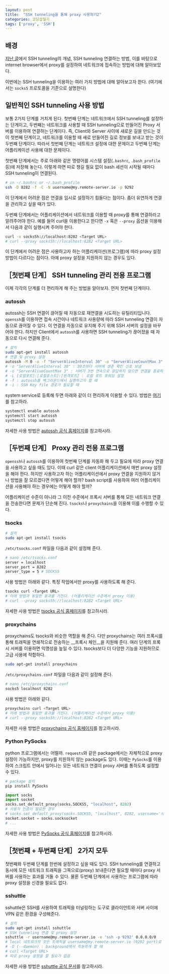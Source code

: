 ```yaml
---
layout: post
title:  "SSH tunneling을 통해 proxy 사용하기2"
categories: 코딩삽질기
tags: ['proxy', 'SSH']
---
```


## 배경

[지난 글](https://pinedance.github.io/blog/2023/12/14/proxy-with-ssh-tunneling)에서 SSH tunneling의 개념, SSH tunneling 연결하는 방법, 이를 바탕으로 internet browser에서 proxy를 설정하여 네트워크에 접속하는 방법에 대해 알아보았다. 

이번에는 SSH tunneling을 이용하는 여러 가지 방법에 대해 알아보고자 한다. (여기에서는 `socks5` 프로토콜을 기준으로 설명한다)

## 일반적인 SSH tunneling 사용 방법 

보통 2가지 단계를 거치게 된다. 첫번째 단계는 네트워크에서 SSH tunneling를 설정하는 단계이고, 두번째는 네트워크를 사용할 때 SSH tunneling으로 만들어진 Proxy 서버를 이용하여 연결하는 단계이다. 즉, Client와 Server 사이에 새로운 길을 만드는 것이 첫번째 단계이고, 네트워크를 이용할 때 새로 만들어진 길로 정보를 보내고 받는 것이 두번째 단계이다. 따라서 첫번째 단계는 네트워크 설정에 대한 문제이고 두번째 단계는 어플리케이션 사용에 대한 문제이다. 

첫번째 단계에서는 주로 아래와 같은 명령어를 시스템 설정(`.bashrc`, `.bash_profile` 등)에 저장해 놓는다. 이렇게 하면 따로 챙길 필요 없이 bash 세션이 시작될 때마다 SSH tunneling이 연결된다. 

```bash
# in ~/.bashrc or ~/.bash_profile
ssh -D 8282 -f -C -N username@my.remote-server.io -p 9292
```

이 단계에서 어려운 점은 연결을 임시로 설정하기 힘들다는 점이다. 좀더 유연하게 연결을 관리하고 싶을 때가 있다. 

두번째 단계에서는 어플리케이션에서 네트워크를 이용할 때 proxy를 통해 연결하라고 알려주어야 한다. 예를 들어 curl을 이용한다고 한다면 `-x` 혹은 `--proxy` 옵션을 이용해서 다음과 같이 실행시켜 주어야 한다. 

```bash
curl -x socks5h://localhost:8282 <Target URL>
# curl --proxy socks5h://localhost:8282 <Target URL>
```

이 단계에서 어려운 점은 사용하고자 하는 어플리케이션(프로그램)에 따라 proxy 설정 방법이 다르다는 점이다. 아예 proxy 설정을 지원하지 않는 경우도 있다. 

## ［첫번째 단계］ SSH tunneling 관리 전용 프로그램

이제 각각의 단계를 더 편리하게 해 주는 방법을 알아보자. 먼저 첫번째 단계이다. 

### autossh

autossh는 SSH 연결이 끊어질 때 자동으로 재연결을 시도하는 유틸리티입니다. `openssh`를 이용하면 접속 시간이나 네트워크 사용량에 따라 SSH tunneling 연결이 자동으로 끊어질 수 있다. 이 연결을 자동으로 유지해 주기 위해 SSH 서버의 설정을 바꾸어야 한다. 하지만 Client에서 `autossh`를 사용하면 SSH tunneling가 끊어졌을 때 자동으로 다시 연결해 준다. 

```bash
# 설치
sudo apt-get install autossh
# 연결 및 proxy 설정
autossh -M 0 -o -f "ServerAliveInterval 30" -o "ServerAliveCountMax 3" -L 8282:localhost:9292 username@my.remote-server.io
# -o "ServerAliveInterval 30" : 30초마다 서버에 생존 확인 신호 보냄
# -o "ServerAliveCountMax 3" : 서버가 3번 연속으로 응답하지 않으면 연결을 종료하고 재연결 시도
# -L [로컬포트]:[로컬호스트]:[원격포트] : 로컬 포트 포워딩 설정
# -f : autossh를 백그라운드에서 실행하고자 할 때
# -i : SSH Key file 경로가 필요할 때
```

system service로 등록해 두면 아래와 같이 더 편리하게 이용할 수 있다. 방법은 [여기](https://blog.1day1.org/615)를 참고하라. 

```bash
systemctl enable autossh
systemctl start autossh
systemctl stop autossh
```

자세한 사용 방법은 [autossh 공식 홈페이지](https://github.com/Autossh/autossh)를 참고하시라. 

## ［두번째 단계］ Proxy 관리 전용 프로그램

`openssh`나 `autossh`를 이용하여 첫번째 단계를 자동화 해 두고 필요에 따라 proxy 연결을 사용하고 싶을 때도 있다. 이때 curl 같은 client 어플리케이션에서 매번 proxy 설정을 해야 한다. 하지만 사용하고자 하는 어플리케이션에서 proxy 연결을 지원하지 않거나 방법을 잘 모르겠다면 어떻게 해야 할까? bash script를 사용하여 여러 어플리케이션을 사용해야 하는 경우에는 어떻게 해야 할까? 

어플리케이션 수준이 아니라 그 이전 수준에서 프록시 서버를 통해 모든 네트워크 연결을 전송한다면 문제가 단순해 진다. `tsocks`나 `proxychains`을 이용해 이를 수행할 수 있다.

### tsocks

```bash
# 설치
sudo apt-get install tsocks
```

`/etc/tsocks.conf` 파일을 다음과 같이 설정해 준다. 

```bash
# nano /etc/tsocks.conf
server = localhost
server_port = 8282
server_type = 5 # SOCKS5
```

사용 방법은 아래와 같다. 특정 작업에서만 proxy를 사용하도록 해 준다. 

```bash
tsocks curl <Target URL>
# 아래 방법과 동일한 효과를 가진다. (어플리케이션 수준에서 proxy 이용)
# curl --proxy socks5h://localhost:8282 <Target URL>
```

자세한 사용 방법은 [tsocks 공식 홈페이지](https://tsocks.sourceforge.net/)를 참고하시라. 

### proxychains

proxychains도 tsocks와 비슷한 역할을 해 준다. 다만 proxychains는 여러 프록시를 통해 트래픽을 연쇄적으로 전송하는 __프록시 체인__을 지원해 준다. 여러 단계의 프록시 서버를 이용하면 익명성을 높일 수 있다. tsocks보다 더 다양한 기능을 지원하므로 고급 사용에 적합하다. 

```bash
sudo apt-get install proxychains
```

`/etc/proxychains.conf` 파일을 다음과 같이 설정해 준다.

```bash
# nano /etc/proxychains.conf
socks5 localhost 8282
```

사용 방법은 아래와 같다. 

```bash
proxychains curl <Target URL>
# 아래 방법과 동일한 효과를 가진다. (어플리케이션 수준에서 proxy 이용)
# curl --proxy socks5h://localhost:8282 <Target URL>
```

자세한 사용 방법은 [proxychains 공식 홈페이지](https://github.com/haad/proxychains)를 참고하시라. 

### Python PySocks

python 프로그램에서는 어떨까. `requests`와 같은 package에서는 자체적으로 proxy 설정이 가능하지만, proxy를 지원하지 않는 package도 있다. 이때는 `PySocks`를 이용하여 스크립트 안에서 일어나는 모든 네트워크 연결이 proxy 서버를 통하도록 설정할 수 있다.

```bash
# package 설치
pip install PySocks
```

```python
import socks
import socket
socks.set_default_proxy(socks.SOCKS5, "localhost", 8282)
# 사용자 인증이 필요한 경우
# socks.set_default_proxy(socks.SOCKS5, "localhost", 8282, username='사용자이름', password='비밀번호')
socket.socket = socks.socksocket
# ...
```

자세한 사용 방법은 [PySocks 공식 홈페이지](https://github.com/Anorov/PySocks)를 참고하시라. 

## ［첫번째 + 두번째 단계］ 2가지 모두

첫번째와 두번째 단계를 한번에 설정하고 싶을 때도 있다. SSH tunneling를 연결하고 동시에 모든 네트워크 트래픽을 그쪽으로(proxy) 보내준다면 필요할 때마다 proxy 서버를 사용하는 효과를 거둘 수 있다. 물론 두번째 단계에서 사용하는 프로그램에 따라 proxy 설정을 신경쓸 필요도 없다. 

### sshuttle

sshuttle은 SSH를 사용하여 트래픽을 터널링하는 도구로 클라이언트와 서버 사이에 VPN 같은 환경을 구성해준다. 

```bash
# 설치
sudo apt-get install sshuttle
# SSH tunneling 연결 및 proxy 설정
sshuttle -r username@my.remote-server.io -e 'ssh -p 9292' 0.0.0.0/0
# local 네트워크의 모든 트레픽을 username@my.remote-server.io (9292 port)로 연결해줌
# -D (--daemon) : background에서 작동하게 할 때 
# curl <Target URL>
# 따로 proxy 설정을 할 필요가 없음
```

자세한 사용 방법은 [sshuttle 공식 문서](https://sshuttle.readthedocs.io/en/stable/)를 참고하시라.